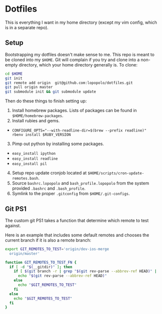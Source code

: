 Dotfiles
========

This is everything I want in my home directory (except my vim config, which
is in a separate repo).

Setup
-----
Bootstrapping my dotfiles doesn't make sense to me. This repo is meant to be cloned
into my `$HOME`. Git will complain if you try and clone into a non-empty directory,
which your home directory generally is. To clone:

```bash
cd $HOME
git init
git remote add origin  git@github.com:lopopolo/dotfiles.git
git pull origin master
git submodule init && git submodule update
```

Then do these things to finish setting up:

1.  Install homebrew packages. Lists of packages can be found in `$HOME/homebrew-packages`.
2.  Install rubies and gems.
  * `CONFIGURE_OPTS="--with-readline-dir=$(brew --prefix readline)" rbenv install $RUBY_VERSION`
3.  Pimp out python by installing some packages.
  *  `easy_install ipython`
  *  `easy_install readline`
  *  `easy_install pil`
4. Setup repo update cronjob located at `$HOME/scripts/cron-update-remotes.bash`.
5. Source `bashrc.lopopolo` and `bash_profile.lopopolo` from the system provided `.bashrc`
   and `.bash_profile`.
6. Symlink to the proper `.gitconfig` from `$HOME/.git-configs`.

Git PS1
-------
The custom git PS1 takes a function that determine which remote to test against.

Here is an example that includes some default remotes and chooses the current
branch if it is also a remote branch:

```bash
export GIT_REMOTES_TO_TEST='origin/dev-ios-merge
  origin/master'

function GIT_REMOTES_TO_TEST_FN {
  if [ -d "$(__gitdir)" ]; then
    if [ $(git branch -r | grep "$(git rev-parse --abbrev-ref HEAD)" | wc -l) != 0 ]; then
      echo "$(git rev-parse --abbrev-ref HEAD)"
    else
      echo "$GIT_REMOTES_TO_TEST"
    fi
  else
    echo "$GIT_REMOTES_TO_TEST"
  fi
}
```

